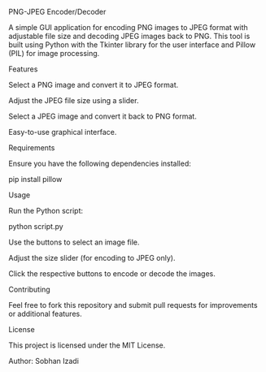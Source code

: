 PNG-JPEG Encoder/Decoder

A simple GUI application for encoding PNG images to JPEG format with adjustable file size and decoding JPEG images back to PNG. This tool is built using Python with the Tkinter library for the user interface and Pillow (PIL) for image processing.

Features

Select a PNG image and convert it to JPEG format.

Adjust the JPEG file size using a slider.

Select a JPEG image and convert it back to PNG format.

Easy-to-use graphical interface.

Requirements

Ensure you have the following dependencies installed:

pip install pillow

Usage

Run the Python script:

python script.py

Use the buttons to select an image file.

Adjust the size slider (for encoding to JPEG only).

Click the respective buttons to encode or decode the images.

Contributing

Feel free to fork this repository and submit pull requests for improvements or additional features.

License

This project is licensed under the MIT License.

Author: Sobhan Izadi
